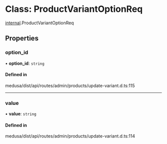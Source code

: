 # Class: ProductVariantOptionReq

[internal](../modules/internal-16.md).ProductVariantOptionReq

## Properties

### option\_id

• **option\_id**: `string`

#### Defined in

medusa/dist/api/routes/admin/products/update-variant.d.ts:115

___

### value

• **value**: `string`

#### Defined in

medusa/dist/api/routes/admin/products/update-variant.d.ts:114
